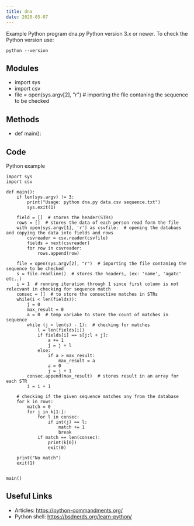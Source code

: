 ```yaml
---
title: dna
date: 2020-05-07
---
```

Example Python program dna.py
Python version 3.x or newer.
To check the Python version use:

    python --version

## Modules

* import sys
* import csv
* file = open(sys.argv[2], "r")  # importing the file contaning the sequence to be checked

## Methods

* def main():

## Code

Python example

    import sys
    import csv
    
    def main():
        if len(sys.argv) != 3:
            print("Usage: python dna.py data.csv sequence.txt")
            sys.exit(1)
    
        field = []  # stores the header(STRs)
        rows = []  # stores the data of each person read form the file
        with open(sys.argv[1], 'r') as csvfile:  # opening the databaes and copying the data into fields and rows
            csvreader = csv.reader(csvfile)
            fields = next(csvreader)
            for row in csvreader:
                rows.append(row)
    
        file = open(sys.argv[2], "r")  # importing the file contaning the sequence to be checked
        s = file.readline()  # stores the headers, (ex: 'name', 'agatc' etc..)
        i = 1  # running iteration through 1 since first column is not relecvant in checking for sequence match
        consec = []  # to store the consective matches in STRs
        while(i < len(fields)):
            j = 0
            max_result = 0
            a = 0  # temp variabe to store the count of matches in sequence
            while (j < len(s) - 1):  # checking for matches
                l = len(fields[i])
                if fields[i] == s[j:l + j]:
                    a += 1
                    j = j + l
                else:
                    if a > max_result:
                        max_result = a
                    a = 0
                    j = j + 1
            consec.append(max_result)  # stores result in an array for each STR
            i = i + 1
    
        # checking if the given sequence matches any from the database
        for k in rows:
            match = 0
            for j in k[1:]:
                for l in consec:
                    if int(j) == l:
                        match += 1
                        break
                if match == len(consec):
                    print(k[0])
                    exit(0)
    
        print("No match")
        exit(1)
    
    
    main()

## Useful Links

- Articles: https://python-commandments.org/
- Python shell: https://bsdnerds.org/learn-python/
